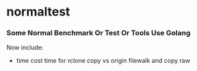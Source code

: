 # normaltest

### Some Normal Benchmark Or Test Or Tools Use Golang

Now include:
* time cost time for rclone copy vs origin filewalk and copy raw 
